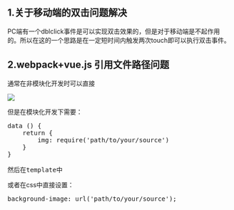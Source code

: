 
## 1.关于移动端的双击问题解决
PC端有一个dblclick事件是可以实现双击效果的，但是对于移动端是不起作用的。所以在这的一个思路是在一定短时间内触发两次touch即可以执行双击事件。
  
## 2.webpack+vue.js 引用文件路径问题
通常在非模块化开发时可以直接
<pre>
<img src="../assets/img/blackHeart.png"/>
</pre>
但是在模块化开发下需要：
<pre>
data () {
    return {
        img: require('path/to/your/source')
    }
}

然后在template中
<img :src="img" />
</pre>
或者在css中直接设置：
<pre>
background-image: url('path/to/your/source');
</pre>
